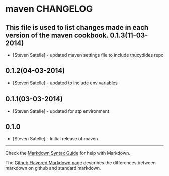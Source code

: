 maven CHANGELOG
===============
This file is used to list changes made in each version of the maven cookbook.
0.1.3(11-03-2014)
-----
- [Steven Satelle] - updated maven settings file to include thucydides repo

0.1.2(04-03-2014)
-----
- [Steven Satelle] - updated to include env variables

0.1.1(03-03-2014)
-----
- [Steven Satelle] - updated for atp environment

0.1.0
-----
- [Steven Satelle] - Initial release of maven

- - -
Check the [Markdown Syntax Guide](http://daringfireball.net/projects/markdown/syntax) for help with Markdown.

The [Github Flavored Markdown page](http://github.github.com/github-flavored-markdown/) describes the differences between markdown on github and standard markdown.
